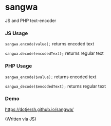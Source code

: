 # sangwa
JS and PHP text-encoder

### JS Usage
`sangwa.encode(value);`
returns encoded text

`sangwa.decode(encodedText);`
returns regular text

### PHP Usage
`sangwa_encode($value);` returns encoded text

`sangwa_decode($encodedText);` returns regular text

### Demo
https://dotjersh.github.io/sangwa/

(Written via JS)
